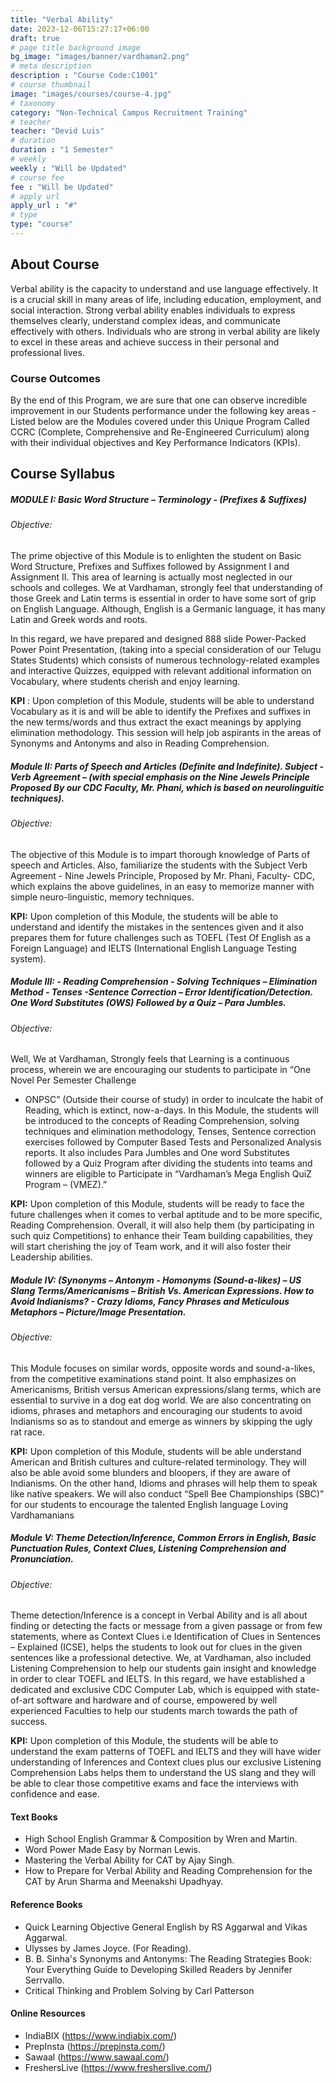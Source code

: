 ```yaml
---
title: "Verbal Ability"
date: 2023-12-06T15:27:17+06:00
draft: true
# page title background image
bg_image: "images/banner/vardhaman2.png"
# meta description
description : "Course Code:C1001"
# course thumbnail
image: "images/courses/course-4.jpg"
# taxonomy
category: "Non-Technical Campus Recruitment Training"
# teacher
teacher: "Devid Luis"
# duration
duration : "1 Semester"
# weekly
weekly : "Will be Updated"
# course fee
fee : "Will be Updated"
# apply url
apply_url : "#"
# type
type: "course"
---
```



## About Course

Verbal ability is the capacity to understand and use language effectively. It is a crucial skill in many areas 
of life, including education, employment, and social interaction. Strong verbal ability enables individuals 
to express themselves clearly, understand complex ideas, and communicate effectively with others. 
Individuals who are strong in verbal ability are likely to excel in these areas and achieve success in their 
personal and professional lives.

### Course Outcomes

By the end of this Program, we are sure that one can observe incredible improvement in our Students 
performance under the following key areas -
Listed below are the Modules covered under this Unique Program Called CCRC (Complete, 
Comprehensive and Re-Engineered Curriculum) along with their individual objectives and Key 
Performance Indicators (KPIs).


## Course Syllabus

##### MODULE I: Basic Word Structure – Terminology - (Prefixes & Suffixes)

######  Objective: 

The prime objective of this Module is to enlighten the student on Basic Word 
Structure, Prefixes and Suffixes followed by Assignment I and Assignment II. This area of 
learning is actually most neglected in our schools and colleges. We at Vardhaman, strongly feel 
that understanding of those Greek and Latin terms is essential in order to have some sort of 
grip on English Language. Although, English is a Germanic language, it has many Latin and 
Greek words and roots.

In this regard, we have prepared and designed 888 slide Power-Packed Power Point 
Presentation, (taking into a special consideration of our Telugu States Students) which consists 
of numerous technology-related examples and interactive Quizzes, equipped with relevant 
additional information on Vocabulary, where students cherish and enjoy learning.

**KPI** : Upon completion of this Module, students will be able to understand Vocabulary as it is 
and will be able to identify the Prefixes and suffixes in the new terms/words and thus extract 
the exact meanings by applying elimination methodology. This session will help job aspirants in 
the areas of Synonyms and Antonyms and also in Reading Comprehension. 
##### Module II: Parts of Speech and Articles (Definite and Indefinite). Subject -Verb Agreement – (with special emphasis on the Nine Jewels Principle Proposed By our CDC Faculty, Mr. Phani, which is based on neurolinguitic techniques).

###### Objective: 

The objective of this Module is to impart thorough knowledge of Parts of speech and 
Articles. Also, familiarize the students with the Subject Verb Agreement - Nine Jewels 
Principle, Proposed by Mr. Phani, Faculty- CDC, which explains the above guidelines, in an easy 
to memorize manner with simple neuro-linguistic, memory techniques.

**KPI:** Upon completion of this Module, the students will be able to understand and identify the 
mistakes in the sentences given and it also prepares them for future challenges such as TOEFL 
(Test Of English as a Foreign Language) and IELTS (International English Language Testing 
system).

##### Module III: - Reading Comprehension - Solving Techniques – Elimination Method - Tenses -Sentence Correction – Error Identification/Detection. One Word Substitutes (OWS) Followed by a Quiz – Para Jumbles.

###### Objective: 

Well, We at Vardhaman, Strongly feels that Learning is a continuous process, 
wherein we are encouraging our students to participate in “One Novel Per Semester Challenge 
- ONPSC” (Outside their course of study) in order to inculcate the habit of Reading, which is 
extinct, now-a-days. In this Module, the students will be introduced to the concepts of Reading 
Comprehension, solving techniques and elimination methodology, Tenses, Sentence correction 
exercises followed by Computer Based Tests and Personalized Analysis reports. It also includes 
Para Jumbles and One word Substitutes followed by a Quiz Program after dividing the students 
into teams and winners are eligible to Participate in “Vardhaman’s Mega English QuiZ Program 
– (VMEZ).”

**KPI:** Upon completion of this Module, students will be ready to face the future challenges 
when it comes to verbal aptitude and to be more specific, Reading Comprehension. Overall, it 
will also help them (by participating in such quiz Competitions) to enhance their Team building 
capabilities, they will start cherishing the joy of Team work, and it will also foster their 
Leadership abilities.

##### Module IV: (Synonyms – Antonym - Homonyms (Sound-a-likes) – US Slang Terms/Americanisms – British Vs. American Expressions. How to Avoid Indianisms? - Crazy Idioms, Fancy Phrases and Meticulous Metaphors – Picture/Image Presentation.

###### Objective: 

This Module focuses on similar words, opposite words and sound-a-likes, from the 
competitive examinations stand point. It also emphasizes on Americanisms, British versus 
American expressions/slang terms, which are essential to survive in a dog eat dog world. We 
are also concentrating on idioms, phrases and metaphors and encouraging our students to 
avoid Indianisms so as to standout and emerge as winners by skipping the ugly rat race. 

**KPI:** Upon completion of this Module, students will be able understand American and British 
cultures and culture-related terminology. They will also be able avoid some blunders and 
bloopers, if they are aware of Indianisms. On the other hand, Idioms and phrases will help 
them to speak like native speakers. We will also conduct “Spell Bee Championships (SBC)” for 
our students to encourage the talented English language Loving Vardhamanians

##### Module V: Theme Detection/Inference, Common Errors in English, Basic Punctuation Rules, Context Clues, Listening Comprehension and Pronunciation.

###### Objective:

Theme detection/Inference is a concept in Verbal Ability and is all about finding or 
detecting the facts or message from a given passage or from few statements, where as Context 
Clues i.e Identification of Clues in Sentences – Explained (ICSE), helps the students to look out 
for clues in the given sentences like a professional detective. We, at Vardhaman, also included 
Listening Comprehension to help our students gain insight and knowledge in order to clear 
TOEFL and IELTS. In this regard, we have established a dedicated and exclusive CDC Computer 
Lab, which is equipped with state-of-art software and hardware and of course, empowered by 
well experienced Faculties to help our students march towards the path of success. 

**KPI:** Upon completion of this Module, the students will be able to understand the exam 
patterns of TOEFL and IELTS and they will have wider understanding of Inferences and Context 
clues plus our exclusive Listening Comprehension Labs helps them to understand the US slang 
and they will be able to clear those competitive exams and face the interviews with confidence 
and ease.

#### Text Books
* High School English Grammar & Composition by Wren and Martin.
* Word Power Made Easy by Norman Lewis.
* Mastering the Verbal Ability for CAT by Ajay Singh.
* How to Prepare for Verbal Ability and Reading Comprehension for the CAT by Arun Sharma and 
Meenakshi Upadhyay.

#### Reference Books

* Quick Learning Objective General English by RS Aggarwal and Vikas Aggarwal.
* Ulysses by James Joyce. (For Reading).
* B. B. Sinha's Synonyms and Antonyms:
The Reading Strategies Book: Your Everything Guide to Developing Skilled Readers by Jennifer 
Serrvallo. 
* Critical Thinking and Problem Solving by Carl Patterson

#### Online Resources
* IndiaBIX (https://www.indiabix.com/)
* PrepInsta (https://prepinsta.com/)
* Sawaal (https://www.sawaal.com/)
* FreshersLive (https://www.fresherslive.com/)

